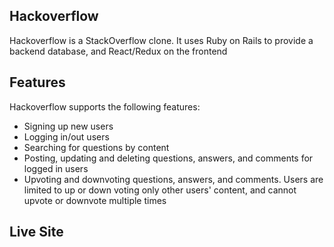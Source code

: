 ## Hackoverflow

Hackoverflow is a StackOverflow clone. It uses Ruby on Rails to provide a backend database, and React/Redux on the frontend

## Features

Hackoverflow supports the following features:

* Signing up new users
* Logging in/out users
* Searching for questions by content
* Posting, updating and deleting questions, answers, and comments for logged in users
* Upvoting and downvoting questions, answers, and comments. Users are limited to up or down voting only other users' content, and cannot upvote or downvote multiple times


## Live Site
<a src="https://aa-hack-overflow.herokuapp.com/#/" />


